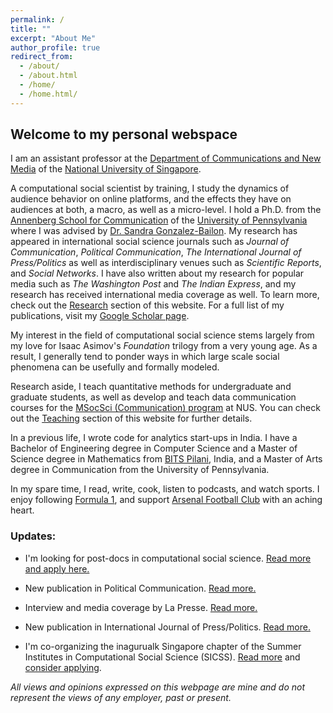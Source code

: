 ```yaml
---
permalink: /
title: ""
excerpt: "About Me"
author_profile: true
redirect_from: 
  - /about/
  - /about.html
  - /home/
  - /home.html/
---
```

## Welcome to my personal webspace

I am an assistant professor at the [Department of Communications and New Media](https://www.fas.nus.edu.sg/cnm/) of the [National University of Singapore](http://nus.edu.sg/).

A computational social scientist by training, I study the dynamics of audience behavior on online platforms, and the effects they have on audiences at both, a macro, as well as a micro-level. I hold a Ph.D. from the [Annenberg School for Communication](https://www.asc.upenn.edu) of the [University of Pennsylvania](http://www.upenn.edu) where I was advised by [Dr. Sandra Gonzalez-Bailon](https://www.asc.upenn.edu/people/faculty/sandra-gonzalez-bailon-phd). My research has appeared in international social science journals such as *Journal of Communication*, *Political Communication*, *The International Journal of Press/Politics* as well as interdisciplinary venues such as *Scientific Reports*, and *Social Networks*. I have also written about my research for popular media such as *The Washington Post* and *The Indian Express*, and my research has received international media coverage as well. To learn more, check out the [Research](./research) section of this website. For a full list of my publications, visit my [Google Scholar page](https://scholar.google.com/citations?user=Y7_E1EIAAAAJ&hl=en).

My interest in the field of computational social science stems largely from my love for Isaac Asimov's *Foundation* trilogy from a very young age. As a result, I generally tend to ponder ways in which large scale social phenomena can be usefully and formally modeled.

Research aside, I teach quantitative methods for undergraduate and graduate students, as well as develop and teach data communication courses for the [MSocSci (Communication) program](https://scale.nus.edu.sg/programmes/graduate/msocsci-(communication)) at NUS. You can check out the [Teaching](./teaching) section of this website for further details.

In a previous life, I wrote code for analytics start-ups in India. I have a Bachelor of Engineering degree in Computer Science and a Master of Science degree in Mathematics from [BITS Pilani](https://www.bits-pilani.ac.in/), India, and a Master of Arts degree in Communication from the University of Pennsylvania.

In my spare time, I read, write, cook, listen to podcasts, and watch sports. I enjoy following [Formula 1](http://formula1.com/), and support [Arsenal Football Club](https://www.arsenal.com/) with an aching heart.

### Updates:

- I'm looking for post-docs in computational social science. [Read more and apply here.](https://careers.nus.edu.sg/NUS/job/Kent-Ridge-Postdoctoral-Fellow-in-Computational-Social-Science-%282-Positions%29-Kent/9675544/)

- New publication in Political Communication. [Read more.](https://www.subhayan.com/posts/2022/6/twitterverse-polcom-pub/)

- Interview and media coverage by La Presse. [Read more.](https://www.subhayan.com/posts/2022/5/lapresse-interview/)

- New publication in International Journal of Press/Politics. [Read more.](https://www.subhayan.com/posts/2022/1/nrp-ijpp-pub/)

- I'm co-organizing the inagurualk Singapore chapter of the Summer Institutes in Computational Social Science (SICSS). [Read more](https://www.subhayan.com/posts/2022/1/sicss-singapore-2022/) and [consider applying](https://sicss.io/2022/singapore/).

*All views and opinions expressed on this webpage are mine and do not represent the views of any employer, past or present.*
